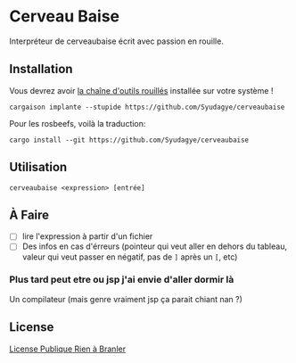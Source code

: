 # Cerveau Baise

Interpréteur de cerveaubaise écrit avec passion en rouille.

## Installation

Vous devrez avoir [la chaîne d'outils rouillés](https://www.rust-lang.org/tools/install) installée sur votre système !

```
cargaison implante --stupide https://github.com/Syudagye/cerveaubaise
```

Pour les rosbeefs, voilà la traduction:

```
cargo install --git https://github.com/Syudagye/cerveaubaise
```

## Utilisation

```
cerveaubaise <expression> [entrée]
```

## À Faire

- [ ] lire l'expression à partir d'un fichier
- [ ] Des infos en cas d'érreurs (pointeur qui veut aller en dehors du tableau, valeur qui veut passer en négatif, pas de `]` après un `[`, etc)

### Plus tard peut etre ou jsp j'ai envie d'aller dormir là

Un compilateur (mais genre vraiment jsp ça parait chiant nan ?)

## License

[License Publique Rien à Branler](http://sam.zoy.org/lprab/)
